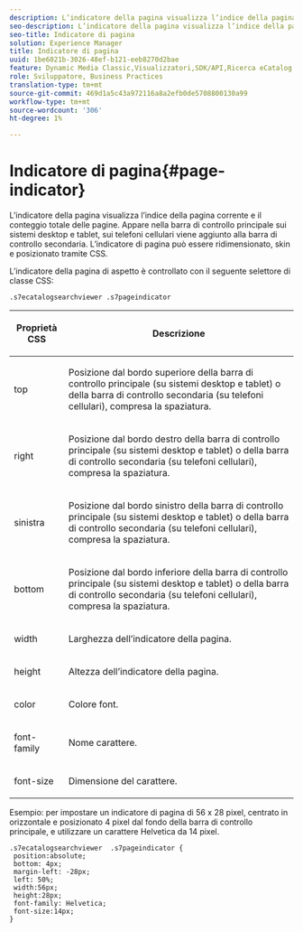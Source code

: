 ```yaml
---
description: L’indicatore della pagina visualizza l’indice della pagina corrente e il conteggio totale delle pagine. Appare nella barra di controllo principale sui sistemi desktop e tablet, sui telefoni cellulari viene aggiunto alla barra di controllo secondaria. L’indicatore di pagina può essere ridimensionato, skin e posizionato tramite CSS.
seo-description: L’indicatore della pagina visualizza l’indice della pagina corrente e il conteggio totale delle pagine. Appare nella barra di controllo principale sui sistemi desktop e tablet, sui telefoni cellulari viene aggiunto alla barra di controllo secondaria. L’indicatore di pagina può essere ridimensionato, skin e posizionato tramite CSS.
seo-title: Indicatore di pagina
solution: Experience Manager
title: Indicatore di pagina
uuid: 1be6021b-3026-48ef-b121-eeb8270d2bae
feature: Dynamic Media Classic,Visualizzatori,SDK/API,Ricerca eCatalog
role: Sviluppatore, Business Practices
translation-type: tm+mt
source-git-commit: 469d1a5c43a972116a8a2efb0de5708800130a99
workflow-type: tm+mt
source-wordcount: '306'
ht-degree: 1%

---
```



# Indicatore di pagina{#page-indicator}

L’indicatore della pagina visualizza l’indice della pagina corrente e il conteggio totale delle pagine. Appare nella barra di controllo principale sui sistemi desktop e tablet, sui telefoni cellulari viene aggiunto alla barra di controllo secondaria. L’indicatore di pagina può essere ridimensionato, skin e posizionato tramite CSS.

L’indicatore della pagina di aspetto è controllato con il seguente selettore di classe CSS:

`.s7ecatalogsearchviewer .s7pageindicator`

<table id="table_94EE3F5BBE4547C0B4943471CEE7EDE4"> 
 <thead> 
  <tr> 
   <th colname="col1" class="entry"> <p> Proprietà CSS </p> </th> 
   <th colname="col2" class="entry"> <p>Descrizione </p> </th> 
  </tr> 
 </thead>
 <tbody> 
  <tr> 
   <td colname="col1"> <p> <span class="codeph"> top  </span> </p> </td> 
   <td colname="col2"> <p>Posizione dal bordo superiore della barra di controllo principale (su sistemi desktop e tablet) o della barra di controllo secondaria (su telefoni cellulari), compresa la spaziatura. </p> </td> 
  </tr> 
  <tr> 
   <td colname="col1"> <p> <span class="codeph"> right  </span> </p> </td> 
   <td colname="col2"> <p>Posizione dal bordo destro della barra di controllo principale (su sistemi desktop e tablet) o della barra di controllo secondaria (su telefoni cellulari), compresa la spaziatura. </p> </td> 
  </tr> 
  <tr> 
   <td colname="col1"> <p> <span class="codeph"> sinistra  </span> </p> </td> 
   <td colname="col2"> <p>Posizione dal bordo sinistro della barra di controllo principale (su sistemi desktop e tablet) o della barra di controllo secondaria (su telefoni cellulari), compresa la spaziatura. </p> </td> 
  </tr> 
  <tr> 
   <td colname="col1"> <p> <span class="codeph"> bottom  </span> </p> </td> 
   <td colname="col2"> <p>Posizione dal bordo inferiore della barra di controllo principale (su sistemi desktop e tablet) o della barra di controllo secondaria (su telefoni cellulari), compresa la spaziatura. </p> </td> 
  </tr> 
  <tr> 
   <td colname="col1"> <p> <span class="codeph"> width </span> </p> </td> 
   <td colname="col2"> <p>Larghezza dell’indicatore della pagina. </p> </td> 
  </tr> 
  <tr> 
   <td colname="col1"> <p> <span class="codeph"> height </span> </p> </td> 
   <td colname="col2"> <p>Altezza dell’indicatore della pagina. </p> </td> 
  </tr> 
  <tr> 
   <td colname="col1"> <p> <span class="codeph"> color </span> </p> </td> 
   <td colname="col2"> <p>Colore font. </p> </td> 
  </tr> 
  <tr> 
   <td colname="col1"> <p> <span class="codeph"> font-family  </span> </p> </td> 
   <td colname="col2"> <p>Nome carattere. </p> </td> 
  </tr> 
  <tr> 
   <td colname="col1"> <p> <span class="codeph"> font-size  </span> </p> </td> 
   <td colname="col2"> <p>Dimensione del carattere. </p> </td> 
  </tr> 
 </tbody> 
</table>

Esempio: per impostare un indicatore di pagina di 56 x 28 pixel, centrato in orizzontale e posizionato 4 pixel dal fondo della barra di controllo principale, e utilizzare un carattere Helvetica da 14 pixel.

```
.s7ecatalogsearchviewer  .s7pageindicator { 
 position:absolute; 
 bottom: 4px; 
 margin-left: -28px;  
 left: 50%; 
 width:56px; 
 height:28px; 
 font-family: Helvetica; 
 font-size:14px; 
}
```

